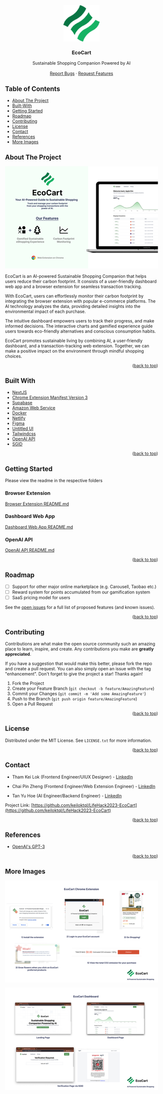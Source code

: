 <br />
<div id="top"></div>

<!-- PROJECT LOGO -->
<br />
<div align="center">
  <a href="https://github.com/keiloktql/LifeHack2023-EcoCart">
    <img src="web-app/public/android-chrome-512x512.png" alt="Logo" width="120" height="120">
  </a>

<h3 align="center">EcoCart</h3>

  <p align="center">
    Sustainable Shopping Companion Powered by AI
    <br />
    <br />
    <a href="https://github.com/keiloktql/LifeHack2023-EcoCart/issues">Report Bugs</a>
    ·
    <a href="https://github.com/keiloktql/LifeHack2023-EcoCart/issues">Request Features</a>
  </p>
</div>

<!-- TABLE OF CONTENTS -->

## Table of Contents

- [About The Project](#about-the-project)
- [Built-With](#built-with)
- [Getting Started](#getting-started)
- [Roadmap](#roadmap)
- [Contributing](#contributing)
- [License](#license)
- [Contact](#contact)
- [References](#references)
- [More Images](#more-images)

<!-- ABOUT THE PROJECT -->

## About The Project

<a href="#about-the-project"></a>

![](https://github.com/keiloktql/LifeHack2023-EcoCart/blob/main/promotion/poster-1.png)

EcoCart is an AI-powered Sustainable Shopping Companion that helps users reduce their carbon footprint. It consists of a user-friendly dashboard web app and a browser extension for seamless transaction tracking.

With EcoCart, users can effortlessly monitor their carbon footprint by integrating the browser extension with popular e-commerce platforms. The AI technology analyzes the data, providing detailed insights into the environmental impact of each purchase.

The intuitive dashboard empowers users to track their progress, and make informed decisions. The interactive charts and gamified experience guide users towards eco-friendly alternatives and conscious consumption habits.

EcoCart promotes sustainable living by combining AI, a user-friendly dashboard, and a transaction-tracking web extension. Together, we can make a positive impact on the environment through mindful shopping choices.

<p align="right">(<a href="#top">back to top</a>)</p>

## Built With

<a href="#built-with"></a>

- [NextJS](https://nextjs.org)
- [Chrome Extension Manifest Version 3](https://developer.chrome.com/docs/extensions/mv3/intro)
- [Supabase](https://supabase.com)
- [Amazon Web Service](https://aws.amazon.com)
- [Docker](https://www.docker.com)
- [Netlify](https://www.netlify.com)
- [Figma](https://www.figma.com)
- [Untitled UI](https://www.untitledui.com)
- [Tailwindcss](https://tailwindcss.com)
- [OpenAI API](https://openai.com/api)
- [SGID](https://www.id.gov.sg)

<p align="right">(<a href="#top">back to top</a>)</p>

<!-- GETTING STARTED -->

## Getting Started

Please view the readme in the respective folders

### Browser Extension

<a href="extensions/README.md">Browser Extension README.md</a>

### Dashboard Web App

<a href="web-app/README.md">Dashboard Web App README.md</a>

### OpenAI API

<a href="backend/README.md">OpenAI API README.md</a>

<p align="right">(<a href="#top">back to top</a>)</p>

<!-- ROADMAP -->

## Roadmap

- [ ] Support for other major online marketplace (e.g. Carousell, Taobao etc.)
- [ ] Reward system for points accumulated from our gamification system
- [ ] SaaS pricing model for users

See the [open issues](https://github.com/Ducksss/HacknRoll2023-Robin-Hood/issues) for a full list of proposed features (and known issues).

<p align="right">(<a href="#top">back to top</a>)</p>

<!-- CONTRIBUTING -->

## Contributing

Contributions are what make the open source community such an amazing place to learn, inspire, and create. Any contributions you make are **greatly appreciated**.

If you have a suggestion that would make this better, please fork the repo and create a pull request. You can also simply open an issue with the tag "enhancement".
Don't forget to give the project a star! Thanks again!

1. Fork the Project
2. Create your Feature Branch (`git checkout -b feature/AmazingFeature`)
3. Commit your Changes (`git commit -m 'Add some AmazingFeature'`)
4. Push to the Branch (`git push origin feature/AmazingFeature`)
5. Open a Pull Request

<p align="right">(<a href="#top">back to top</a>)</p>

<!-- LICENSE -->

## License

Distributed under the MIT License. See `LICENSE.txt` for more information.

<p align="right">(<a href="#top">back to top</a>)</p>

<!-- CONTACT -->

## Contact

- Tham Kei Lok (Frontend Engineer/UIUX Designer) - [LinkedIn](https://www.linkedin.com/in/keiloktql/)

- Chai Pin Zheng (Frontend Engineer/Web Extension Engineer) - [LinkedIn](https://www.linkedin.com/in/chai-pin-zheng-5610921aa/)

- Tan Yu Hoe (AI Engineer/Backend Engineer) - [LinkedIn](https://www.linkedin.com/in/yu-hoe-tan/)

Project Link: [https://github.com/keiloktql/LifeHack2023-EcoCart](https://github.com/keiloktql/LifeHack2023-EcoCart)

<p align="right">(<a href="#top">back to top</a>)</p>

<!-- References -->

## References

- [OpenAI's GPT-3](https://openai.com/api/)

<p align="right">(<a href="#top">back to top</a>)</p>

## More Images

![](https://github.com/keiloktql/LifeHack2023-EcoCart/blob/main/promotion/poster-2.png)

![](https://github.com/keiloktql/LifeHack2023-EcoCart/blob/main/promotion/poster-3.png)
